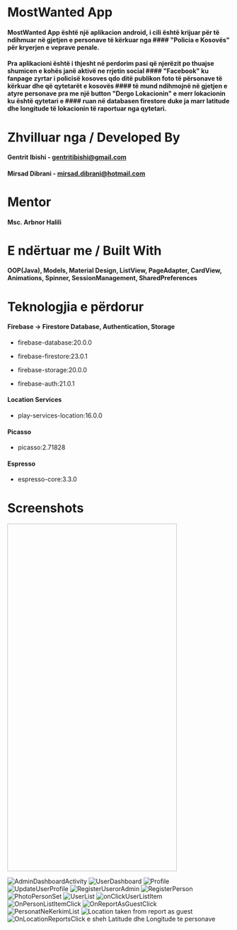 # MostWanted App

#### MostWanted App është një aplikacion android, i cili është krijuar për të ndihmuar në gjetjen e personave të kërkuar nga #### "Policia e Kosovës" për kryerjen e veprave penale.

#### Pra aplikacioni është i thjesht në perdorim pasi që njerëzit po thuajse shumicen e kohës janë aktivë ne rrjetin social #### "Facebook" ku fanpage zyrtar i policisë kosoves qdo ditë publikon foto të përsonave të kërkuar dhe që qytetarët e kosovës #### të mund ndihmojnë në gjetjen e atyre personave pra me një button "Dergo Lokacionin" e merr lokacionin ku është qytetari e #### ruan në databasen firestore duke ja marr latitude dhe longitude të lokacionin të raportuar nga qytetari.

# Zhvilluar nga / Developed By

#### Gentrit Ibishi - gentritibishi@gmail.com
#### Mirsad Dibrani - mirsad.dibrani@hotmail.com

# Mentor

#### Msc. Arbnor Halili


# E ndërtuar me / Built With

#### OOP(Java), Models, Material Design, ListView, PageAdapter, CardView, Animations, Spinner, SessionManagement, SharedPreferences

# Teknologjia e përdorur

#### Firebase -> Firestore Database, Authentication, Storage

* firebase-database:20.0.0

* firebase-firestore:23.0.1

* firebase-storage:20.0.0

* firebase-auth:21.0.1

#### Location Services

* play-services-location:16.0.0

#### Picasso

* picasso:2.71828

#### Espresso

* espresso-core:3.3.0

# Screenshots

<img scr="https://user-images.githubusercontent.com/44057937/123526841-cd450800-d6da-11eb-9939-3f9bfeecc1b7.png" width="383" height="786">

![AdminDashboardActivity](https://user-images.githubusercontent.com/44057937/123526837-cc13db00-d6da-11eb-9653-ef4617f29df1.png)
![UserDashboard](https://user-images.githubusercontent.com/44057937/123526852-d209bc00-d6da-11eb-9281-fac2abd8db4b.png)
![Profile](https://user-images.githubusercontent.com/44057937/123526848-d03ff880-d6da-11eb-87e1-e64ac87c36e0.png)
![UpdateUserProfile](https://user-images.githubusercontent.com/44057937/123526851-d1712580-d6da-11eb-8960-dc6844f747b8.png)
![RegisterUserorAdmin](https://user-images.githubusercontent.com/44057937/123526850-d0d88f00-d6da-11eb-856d-57c968eeb3bd.png)
![RegisterPerson](https://user-images.githubusercontent.com/44057937/123526849-d0d88f00-d6da-11eb-8c9a-7cabcd249d71.png)
![PhotoPersonSet](https://user-images.githubusercontent.com/44057937/123526847-cfa76200-d6da-11eb-9d6f-59541eb7ab20.png)
![UserList](https://user-images.githubusercontent.com/44057937/123526853-d209bc00-d6da-11eb-8478-6f6823c34518.png)
![onClickUserListItem](https://user-images.githubusercontent.com/44057937/123526842-cd450800-d6da-11eb-8f8d-ff75b246a457.png)
![OnPersonListItemClick](https://user-images.githubusercontent.com/44057937/123526844-ce763500-d6da-11eb-8d69-8d88fb5b12a0.png)
![OnReportAsGuestClick](https://user-images.githubusercontent.com/44057937/123526845-cf0ecb80-d6da-11eb-8e88-9fabc646bd06.png)
![PersonatNeKerkimList](https://user-images.githubusercontent.com/44057937/123526846-cfa76200-d6da-11eb-9b10-03e1586c992d.png)
![Location taken from report as guest](https://user-images.githubusercontent.com/44057937/123526840-ccac7180-d6da-11eb-93c0-afd225dd9cc1.png)
![OnLocationReportsClick e sheh Latitude dhe Longitude te personave](https://user-images.githubusercontent.com/44057937/123526843-ce763500-d6da-11eb-838c-f9aabbeaf46f.png)

